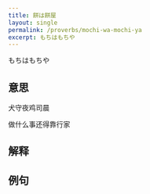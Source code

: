 ```yaml
---
title: 餅は餅屋
layout: single
permalink: /proverbs/mochi-wa-mochi-ya
excerpt: もちはもちや
---
```


もちはもちや

## 意思

犬守夜鸡司晨

做什么事还得靠行家

## 解释

## 例句

